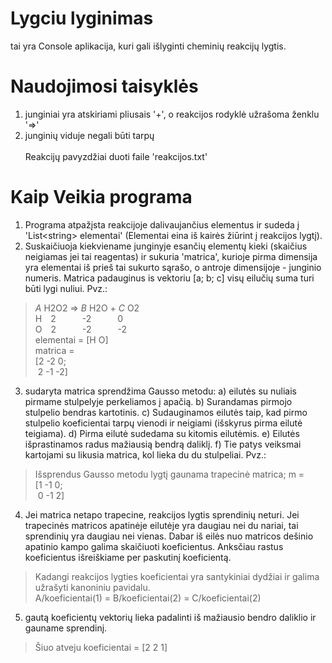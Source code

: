 # Lygciu lyginimas
tai yra Console aplikacija, kuri gali išlyginti cheminių reakcijų lygtis.

# Naudojimosi taisyklės
1) junginiai yra atskiriami pliusais '+', o reakcijos rodyklė užrašoma ženklu '=>'  
2) junginių viduje negali būti tarpų  
<br>Reakcijų pavyzdžiai duoti faile 'reakcijos.txt'

# Kaip Veikia programa
1) Programa atpažįsta reakcijoje dalivaujančius elementus ir sudeda į 'List\<string\> elementai' (Elementai eina iš kairės žiūrint į reakcijos lygtį).
2) Suskaičiuoja kiekviename junginyje esančių elementų kieki (skaičius neigiamas jei tai reagentas) ir sukuria 'matrica', kurioje pirma dimensija yra elementai iš prieš tai sukurto sąrašo, o antroje dimensijoje - 
junginio numeris. Matrica padauginus is vektoriu [a; b; c] visų eilučių suma turi būti lygi nuliui.
Pvz.:
> *A* H2O2 => *B* H2O + *C* O2  
H&emsp;2&emsp;&emsp;&emsp;-2&emsp;&emsp;&emsp;0  
O&emsp;2&emsp;&emsp;&emsp;-2&emsp;&emsp;&emsp;-2  
elementai = [H O]  
matrica =  
[2 -2 0;  
&nbsp;2 -1 -2]
3) sudaryta matrica sprendžima Gausso metodu: 
a) eilutės su nuliais pirmame stulpelyje perkeliamos į apačią. 
b) Surandamas pirmojo stulpelio bendras kartotinis.
c) Sudauginamos eilutės taip, kad pirmo stulpelio koeficientai tarpų vienodi ir neigiami (išskyrus pirma eilutė teigiama).
d) Pirma eilutė sudedama su kitomis eilutėmis.
e) Eilutės išprastinamos radus mažiausią bendrą daliklį.
f) Tie patys veiksmai kartojami su likusia matrica, kol lieka du du stulpeliai.
Pvz.:
> Išsprendus Gausso metodu lygtį gaunama trapecinė matrica;
m =  
[1 -1 0;  
&nbsp;0 -1 2]
4) Jei matrica netapo trapecine, reakcijos lygtis sprendinių neturi. Jei trapecinės matricos apatinėje eilutėje yra daugiau nei du nariai, tai sprendinių yra daugiau nei vienas.
Dabar iš eilės nuo matricos dešinio apatinio kampo galima skaičiuoti koeficientus. Anksčiau rastus koeficientus išreiškiame per paskutinį koeficientą.
> Kadangi reakcijos lygties koeficientai yra santykiniai dydžiai ir galima užrašyti kanoniniu pavidalu.  
A/koeficientai(1) = B/koeficientai(2) = C/koeficientai(2)
5) gautą koeficientų vektorių lieka padalinti iš mažiausio bendro daliklio ir gauname sprendinį.
> Šiuo atveju koeficientai = [2 2 1]

